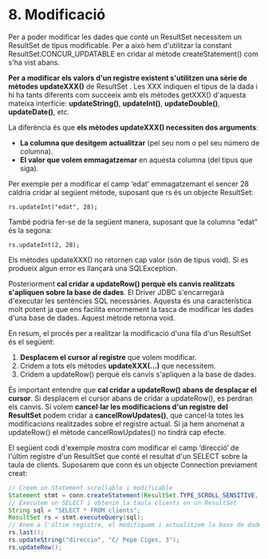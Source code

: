 # 8. Modificació

Per a poder modificar les dades que conté un ResultSet necessitem un ResultSet de tipus modificable. Per a això hem d'utilitzar la constant ResultSet.CONCUR_UPDATABLE en cridar al mètode createStatement() com s'ha vist abans.

**Per a modificar els valors d'un registre existent s'utilitzen una sèrie de mètodes updateXXX()** de ResultSet . Les XXX indiquen el tipus de la dada i hi ha tants diferents com succeeix amb els mètodes getXXX() d'aquesta mateixa interfície: **updateString()**, **updateInt()**, **updateDouble()**, **updateDate()**, etc.

La diferència és que **els mètodes updateXXX() necessiten dos arguments**:

- **La columna que desitgem actualitzar** (pel seu nom o pel seu número de columna).
- **El valor que volem emmagatzemar** en aquesta columna (del tipus que siga).

Per exemple per a modificar el camp ‘edat’ emmagatzemant el sencer 28 caldria cridar al següent mètode, suposant que rs és un objecte ResultSet:

`rs.updateInt("edat", 28);`

També podria fer-se de la següent manera, suposant que la columna “edat” és la segona:

`rs.updateInt(2, 28);`

Els mètodes updateXXX() no retornen cap valor (són de tipus void). Si es produeix algun error es llançarà una SQLException.

Posteriorment **cal cridar a updateRow() perquè els canvis realitzats s'apliquen sobre la base de dades**. El Driver JDBC s'encarregarà d'executar les sentències SQL necessàries. Aquesta és una característica molt potent ja que ens facilita enormement la tasca de modificar les dades d'una base de dades. Aquest mètode retorna void.

En resum, el procés per a realitzar la modificació d'una fila d'un ResultSet és el següent:

1. **Desplacem el cursor al registre** que volem modificar.
2. Cridem a tots els mètodes **updateXXX(...)** que necessitem.
3. Cridem a updateRow() perquè els canvis s'apliquen a la base de dades.

És important entendre que **cal cridar a updateRow() abans de desplaçar el cursor**. Si desplacem el cursor abans de cridar a updateRow(), es perdran els canvis. Si volem **cancel·lar les modificacions d'un registre del ResultSet** podem cridar a **cancelRowUpdates()**, que cancel·la totes les modificacions realitzades sobre el registre actual. Si ja hem anomenat a updateRow() el mètode cancelRowUpdates() no tindrà cap efecte.

El següent codi d'exemple mostra com modificar el camp ‘direcció’ de l'últim registre d'un ResultSet que conté el resultat d'un SELECT sobre la taula de clients. Suposarem que conn és un objecte Connection previament creat:

```java
// Creem un Statement scrollable i modificable
Statement stmt = conn.createStatement(ResultSet.TYPE_SCROLL_SENSITIVE, ResultSet.CONCUR_UPDATABLE);
// Executem un SELECT i obtenim la taula clients en un ResultSet
String sql = "SELECT * FROM clients";
ResultSet rs = stmt.executeQuery(sql);
// Anem a l'últim registre, el modifiquem i actualitzem la base de dades
rs.last();
rs.updateString("direccio", "C/ Pepe Ciges, 3");
rs.updateRow();
```
